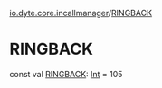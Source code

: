 [io.dyte.core.incallmanager](index.md)/[RINGBACK](-r-i-n-g-b-a-c-k.md)

# RINGBACK


const val [RINGBACK](-r-i-n-g-b-a-c-k.md): [Int](https://kotlinlang.org/api/latest/jvm/stdlib/kotlin/-int/index.html) = 105

